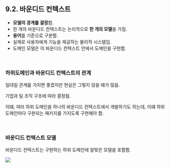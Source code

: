 ## 9.2. 바운디드 컨텍스트

- **모델의 경계를 결정**함.
- 한 개의 바운디드 컨텍스트는 논리적으로 **한 개의 모델**을 가짐. 
- **용어**를 기준으로 구분함.
- 실제로 사용자에게 기능을 제공하는 물리적 시스템임.
- 도메인 모델은 이 바운디드 컨텍스트 안에서 도메인을 구현함.

<br>

### 하위도메인과 바운디드 컨텍스트의 관계

일대일 관계를 가지면 좋겠지만 현실은 그렇지 않을 떄가 많음.

기업과 팀 조직 구조에 따라 결정됨.

이떄, 여러 하위 도메인을 하나의 바운디드 컨텍스트에서 개발하기도 하는데, 이떄 하위 도메인마다 구분되는 패키지를 가지도록 구현해야 함.

<br>

### 바운디드 컨텍스트 모델

바운디드 컨텍스트는 구현하는 하위 도메인에 알맞은 모델을 포함함.

![](https://img1.daumcdn.net/thumb/R800x0/?scode=mtistory2&fname=https%3A%2F%2Fblog.kakaocdn.net%2Fdn%2FP0g6Y%2FbtrHCnAd1pe%2F85wbYZ1kMYNqrkzqv8tRe0%2Fimg.png)



